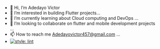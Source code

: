 - 👋 Hi, I’m Adedayo Victor
- 👀 I’m interested in building Flutter projects...
- 🌱 I’m currently learning about Cloud computing and DevOps ...
- 💞️ I’m looking to collaborate on flutter and mobile development projects ...
- 📫 How to reach me Adedayovictor457@gmail.com ...
- [![style: lint](https://img.shields.io/badge/style-lint-4BC0F5.svg)](https://pub.dev/packages/lint)

<!---
Vadefolarin/Vadefolarin is a ✨ special ✨ repository because its `README.md` (this file) appears on your GitHub profile.
You can click the Preview link to take a look at your changes.
--->
